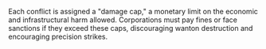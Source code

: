 Each conflict is assigned a "damage cap," a monetary limit on the economic and infrastructural harm allowed. Corporations must pay fines or face sanctions if they exceed these caps, discouraging wanton destruction and encouraging precision strikes.